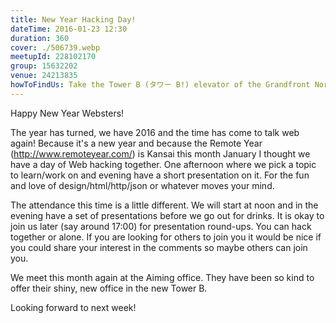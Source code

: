 ```yaml
---
title: New Year Hacking Day!
dateTime: 2016-01-23 12:30
duration: 360
cover: ./506739.webp
meetupId: 228102170
group: 15632202
venue: 24213835
howToFindUs: Take the Tower B (タワー B!) elevator of the Grandfront North building to the 9th floor and take the elevator up to the 18th floor
---
```


Happy New Year Websters!

The year has turned, we have 2016 and the time has come to talk web again! Because it's a new year and because the Remote Year (http://www.remoteyear.com/) is Kansai this month January I thought we have a day of Web hacking together. One afternoon where we pick a topic to learn/work on and evening have a short presentation on it. For the fun and love of design/html/http/json or whatever moves your mind.

The attendance this time is a little different. We will start at noon and in the evening have a set of presentations before we go out for drinks. It is okay to join us later (say around 17:00) for presentation round-ups. You can hack together or alone. If you are looking for others to join you it would be nice if you could share your interest in the comments so maybe others can join you.

We meet this month again at the Aiming office. They have been so kind to offer their shiny, new office in the new Tower B.

Looking forward to next week!
